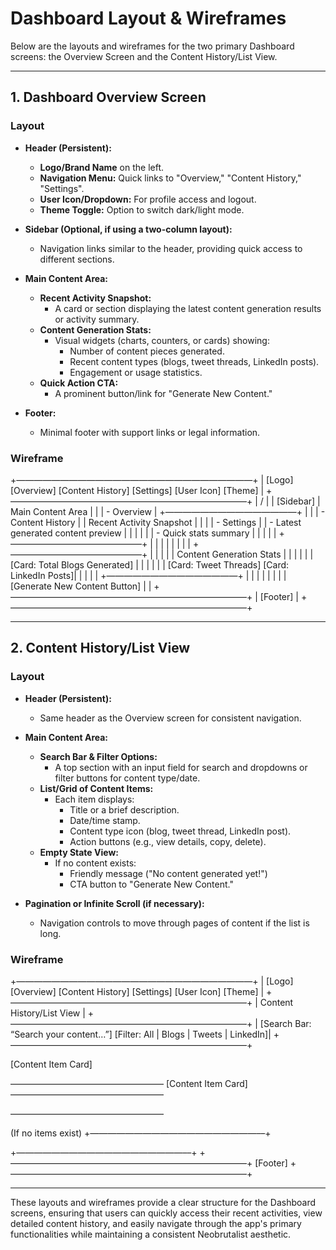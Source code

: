 # Dashboard Layout & Wireframes

Below are the layouts and wireframes for the two primary Dashboard screens: the Overview Screen and the Content History/List View.

---

## 1. Dashboard Overview Screen

### Layout
- **Header (Persistent):**
  - **Logo/Brand Name** on the left.
  - **Navigation Menu:** Quick links to "Overview," "Content History," "Settings".
  - **User Icon/Dropdown:** For profile access and logout.
  - **Theme Toggle:** Option to switch dark/light mode.

- **Sidebar (Optional, if using a two-column layout):**
  - Navigation links similar to the header, providing quick access to different sections.

- **Main Content Area:**
  - **Recent Activity Snapshot:**
    - A card or section displaying the latest content generation results or activity summary.
  - **Content Generation Stats:**
    - Visual widgets (charts, counters, or cards) showing:
      - Number of content pieces generated.
      - Recent content types (blogs, tweet threads, LinkedIn posts).
      - Engagement or usage statistics.
  - **Quick Action CTA:**
    - A prominent button/link for "Generate New Content."

- **Footer:**
  - Minimal footer with support links or legal information.

### Wireframe

+———————————————————————————+
| [Logo]   [Overview] [Content History] [Settings]       [User Icon] [Theme]      |
+———————————————————————————+
|                                                                              /  |
|  [Sidebar]          |          Main Content Area                            |  |
|  - Overview         |  +———————————————+        |  |
|  - Content History  |  | Recent Activity Snapshot                  |        |  |
|  - Settings         |  |   - Latest generated content preview      |        |  |
|                     |  |   - Quick stats summary                   |        |  |
|                     |  +———————————————+        |  |
|                     |                                                    |  |
|                     |  +———————————————+        |  |
|                     |  | Content Generation Stats                    |        |  |
|                     |  |   [Card: Total Blogs Generated]             |        |  |
|                     |  |   [Card: Tweet Threads]   [Card: LinkedIn Posts]|      |  |
|                     |  +———————————————+        |  |
|                     |                                                    |  |
|                     |  [Generate New Content Button]                     |  |
+———————————————————————————+
|                                  [Footer]                                     |
+———————————————————————————+

---

## 2. Content History/List View

### Layout
- **Header (Persistent):**
  - Same header as the Overview screen for consistent navigation.

- **Main Content Area:**
  - **Search Bar & Filter Options:**
    - A top section with an input field for search and dropdowns or filter buttons for content type/date.
  - **List/Grid of Content Items:**
    - Each item displays:
      - Title or a brief description.
      - Date/time stamp.
      - Content type icon (blog, tweet thread, LinkedIn post).
      - Action buttons (e.g., view details, copy, delete).
  - **Empty State View:**
    - If no content exists:
      - Friendly message ("No content generated yet!")
      - CTA button to "Generate New Content."

- **Pagination or Infinite Scroll (if necessary):**
  - Navigation controls to move through pages of content if the list is long.

### Wireframe

+———————————————————————————+
| [Logo]   [Overview] [Content History] [Settings]       [User Icon] [Theme]      |
+———————————————————————————+
|                             Content History/List View                           |
+———————————————————————————+
|  [Search Bar: “Search your content…”]   [Filter: All | Blogs | Tweets | LinkedIn]|
+———————————————————————————+

[Content Item Card]


—————————————————–
[Content Item Card]
—————————————————–


—————————————————–

(If no items exist)
+———————————————————––+


+———————————————————––+
+———————————————————————————+
[Footer]
+———————————————————————————+

---

These layouts and wireframes provide a clear structure for the Dashboard screens, ensuring that users can quickly access their recent activities, view detailed content history, and easily navigate through the app's primary functionalities while maintaining a consistent Neobrutalist aesthetic.